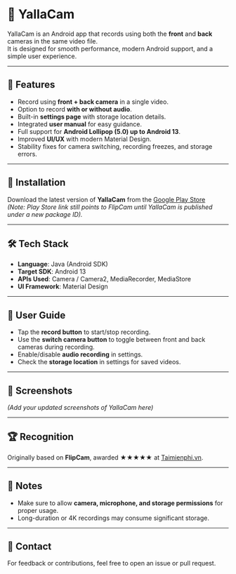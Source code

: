 # 📱 YallaCam

YallaCam is an Android app that records using both the **front** and **back** cameras in the same video file.  
It is designed for smooth performance, modern Android support, and a simple user experience.

---

## 🚀 Features
- Record using **front + back camera** in a single video.
- Option to record **with or without audio**.
- Built-in **settings page** with storage location details.
- Integrated **user manual** for easy guidance.
- Full support for **Android Lollipop (5.0) up to Android 13**.
- Improved **UI/UX** with modern Material Design.
- Stability fixes for camera switching, recording freezes, and storage errors.

---

## 📂 Installation
Download the latest version of **YallaCam** from the [Google Play Store](https://play.google.com/store/apps/details?id=com.flipcam)  
*(Note: Play Store link still points to FlipCam until YallaCam is published under a new package ID).*

---

## 🛠 Tech Stack
- **Language**: Java (Android SDK)  
- **Target SDK**: Android 13  
- **APIs Used**: Camera / Camera2, MediaRecorder, MediaStore  
- **UI Framework**: Material Design  

---

## 📖 User Guide
- Tap the **record button** to start/stop recording.
- Use the **switch camera button** to toggle between front and back cameras during recording.
- Enable/disable **audio recording** in settings.
- Check the **storage location** in settings for saved videos.

---

## 📸 Screenshots
*(Add your updated screenshots of YallaCam here)*

---

## 🏆 Recognition
Originally based on **FlipCam**, awarded ★★★★★ at [Taimienphi.vn](https://taimienphi.vn).

---

## 📌 Notes
- Make sure to allow **camera, microphone, and storage permissions** for proper usage.
- Long-duration or 4K recordings may consume significant storage.

---

## 📧 Contact
For feedback or contributions, feel free to open an issue or pull request.
